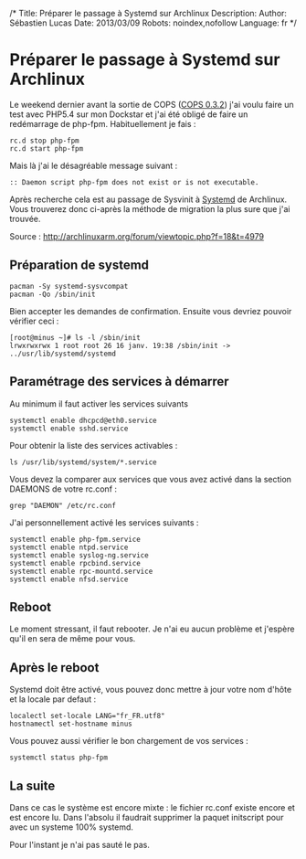 /*
Title: Préparer le passage à Systemd sur Archlinux
Description: 
Author: Sébastien Lucas
Date: 2013/03/09
Robots: noindex,nofollow
Language: fr
*/
# Préparer le passage à Systemd sur Archlinux

Le weekend dernier avant la sortie de COPS ([COPS 0.3.2](/blog/cops-0.3.2)) j'ai voulu faire un test avec PHP5.4 sur mon Dockstar et j'ai été obligé de faire un redémarrage de php-fpm. Habituellement je fais :
```
rc.d stop php-fpm
rc.d start php-fpm
```
Mais là j'ai le désagréable message suivant :
```
:: Daemon script php-fpm does not exist or is not executable.
```
Après recherche cela est au passage de Sysvinit à [Systemd](https://wiki.archlinux.org/index.php/Systemd) de Archlinux. Vous trouverez donc ci-après la méthode de migration la plus sure que j'ai trouvée.

Source : http://archlinuxarm.org/forum/viewtopic.php?f=18&t=4979

## Préparation de systemd

```
pacman -Sy systemd-sysvcompat
pacman -Qo /sbin/init
```
Bien accepter les demandes de confirmation. Ensuite vous devriez pouvoir vérifier ceci :
```
[root@minus ~]# ls -l /sbin/init
lrwxrwxrwx 1 root root 26 16 janv. 19:38 /sbin/init -> ../usr/lib/systemd/systemd
```
## Paramétrage des services à démarrer

Au minimum il faut activer les services suivants
```
systemctl enable dhcpcd@eth0.service
systemctl enable sshd.service
```

Pour obtenir la liste des services activables :
```
ls /usr/lib/systemd/system/*.service
```

Vous devez la comparer aux services que vous avez activé dans la section DAEMONS de votre rc.conf :
```
grep "DAEMON" /etc/rc.conf
```

J'ai personnellement activé les services suivants :
```
systemctl enable php-fpm.service
systemctl enable ntpd.service
systemctl enable syslog-ng.service
systemctl enable rpcbind.service
systemctl enable rpc-mountd.service
systemctl enable nfsd.service
```
## Reboot

Le moment stressant, il faut rebooter. Je n'ai eu aucun problème et j'espère qu'il en sera de même pour vous.
## Après le reboot

Systemd doit être activé, vous pouvez donc mettre à jour votre nom d'hôte et la locale par defaut :
```
localectl set-locale LANG="fr_FR.utf8"
hostnamectl set-hostname minus
```

Vous pouvez aussi vérifier le bon chargement de vos services : 
```
systemctl status php-fpm
```
## La suite

Dans ce cas le système est encore mixte : le fichier rc.conf existe encore et est encore lu. Dans l'absolu il faudrait supprimer la paquet initscript pour avec un systeme 100% systemd.

Pour l'instant je n'ai pas sauté le pas.
